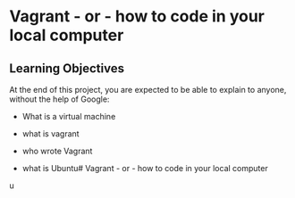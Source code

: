 # Vagrant - or - how to code in your local computer

## Learning Objectives

At the end of this project, you are expected to be able to explain to anyone, without the help of Google:

* What is a virtual machine

* what is vagrant

* who wrote Vagrant

* what is Ubuntu# Vagrant - or - how to code in your local computer

u
